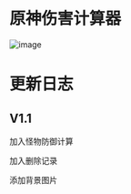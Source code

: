 # 原神伤害计算器
![image](https://user-images.githubusercontent.com/43761896/126923659-8a56dd4e-9fc1-44b0-acff-28ea81a5d022.png)

更新日志
=================
## V1.1
加入怪物防御计算

加入删除记录

添加背景图片
